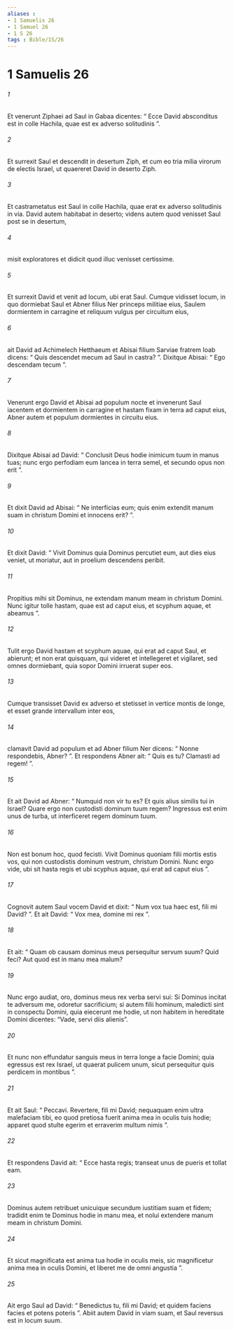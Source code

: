 ```yaml
---
aliases : 
- 1 Samuelis 26
- 1 Samuel 26
- 1 S 26
tags : Bible/1S/26
---
```


# 1 Samuelis 26

###### 1
Et venerunt Ziphaei ad Saul in Gabaa dicentes: “ Ecce David absconditus est in colle Hachila, quae est ex adverso solitudinis ”. 
###### 2
Et surrexit Saul et descendit in desertum Ziph, et cum eo tria milia virorum de electis Israel, ut quaereret David in deserto Ziph. 
###### 3
Et castrametatus est Saul in colle Hachila, quae erat ex adverso solitudinis in via. David autem habitabat in deserto; videns autem quod venisset Saul post se in desertum, 
###### 4
misit exploratores et didicit quod illuc venisset certissime. 
###### 5
Et surrexit David et venit ad locum, ubi erat Saul. Cumque vidisset locum, in quo dormiebat Saul et Abner filius Ner princeps militiae eius, Saulem dormientem in carragine et reliquum vulgus per circuitum eius, 
###### 6
ait David ad Achimelech Hetthaeum et Abisai filium Sarviae fratrem Ioab dicens: “ Quis descendet mecum ad Saul in castra? ”. Dixitque Abisai: “ Ego descendam tecum ”.
###### 7
Venerunt ergo David et Abisai ad populum nocte et invenerunt Saul iacentem et dormientem in carragine et hastam fixam in terra ad caput eius, Abner autem et populum dormientes in circuitu eius. 
###### 8
Dixitque Abisai ad David: “ Conclusit Deus hodie inimicum tuum in manus tuas; nunc ergo perfodiam eum lancea in terra semel, et secundo opus non erit ”. 
###### 9
Et dixit David ad Abisai: “ Ne interficias eum; quis enim extendit manum suam in christum Domini et innocens erit? ”. 
###### 10
Et dixit David: “ Vivit Dominus quia Dominus percutiet eum, aut dies eius veniet, ut moriatur, aut in proelium descendens peribit. 
###### 11
Propitius mihi sit Dominus, ne extendam manum meam in christum Domini. Nunc igitur tolle hastam, quae est ad caput eius, et scyphum aquae, et abeamus ”. 
###### 12
Tulit ergo David hastam et scyphum aquae, qui erat ad caput Saul, et abierunt; et non erat quisquam, qui videret et intellegeret et vigilaret, sed omnes dormiebant, quia sopor Domini irruerat super eos.
###### 13
Cumque transisset David ex adverso et stetisset in vertice montis de longe, et esset grande intervallum inter eos, 
###### 14
clamavit David ad populum et ad Abner filium Ner dicens: “ Nonne respondebis, Abner? ”. Et respondens Abner ait: “ Quis es tu? Clamasti ad regem! ”. 
###### 15
Et ait David ad Abner: “ Numquid non vir tu es? Et quis alius similis tui in Israel? Quare ergo non custodisti dominum tuum regem? Ingressus est enim unus de turba, ut interficeret regem dominum tuum. 
###### 16
Non est bonum hoc, quod fecisti. Vivit Dominus quoniam filii mortis estis vos, qui non custodistis dominum vestrum, christum Domini. Nunc ergo vide, ubi sit hasta regis et ubi scyphus aquae, qui erat ad caput eius ”.
###### 17
Cognovit autem Saul vocem David et dixit: “ Num vox tua haec est, fili mi David? ”. Et ait David: “ Vox mea, domine mi rex ”. 
###### 18
Et ait: “ Quam ob causam dominus meus persequitur servum suum? Quid feci? Aut quod est in manu mea malum? 
###### 19
Nunc ergo audiat, oro, dominus meus rex verba servi sui: Si Dominus incitat te adversum me, odoretur sacrificium; si autem filii hominum, maledicti sint in conspectu Domini, quia eiecerunt me hodie, ut non habitem in hereditate Domini dicentes: “Vade, servi diis alienis”. 
###### 20
Et nunc non effundatur sanguis meus in terra longe a facie Domini; quia egressus est rex Israel, ut quaerat pulicem unum, sicut persequitur quis perdicem in montibus ”.
###### 21
Et ait Saul: “ Peccavi. Revertere, fili mi David; nequaquam enim ultra malefaciam tibi, eo quod pretiosa fuerit anima mea in oculis tuis hodie; apparet quod stulte egerim et erraverim multum nimis ”. 
###### 22
Et respondens David ait: “ Ecce hasta regis; transeat unus de pueris et tollat eam. 
###### 23
Dominus autem retribuet unicuique secundum iustitiam suam et fidem; tradidit enim te Dominus hodie in manu mea, et nolui extendere manum meam in christum Domini. 
###### 24
Et sicut magnificata est anima tua hodie in oculis meis, sic magnificetur anima mea in oculis Domini, et liberet me de omni angustia ”.
###### 25
Ait ergo Saul ad David: “ Benedictus tu, fili mi David; et quidem faciens facies et potens poteris ”. Abiit autem David in viam suam, et Saul reversus est in locum suum.
